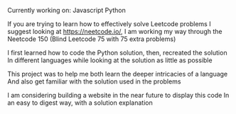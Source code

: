 Currently working on:
Javascript
Python

If you are trying to learn how to effectively solve Leetcode problems
I suggest looking at https://neetcode.io/, I am working my way through the
Neetcode 150 (Blind Leetcode 75 with 75 extra problems)

I first learned how to code the Python solution, then, recreated the solution
In different languages while looking at the solution as little as possible

This project was to help me both learn the deeper intricacies of a language
And also get familiar with the solution used in the problems

I am considering building a website in the near future to display this code
In an easy to digest way, with a solution explanation
